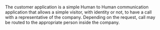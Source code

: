 The customer application is a simple Human to Human communication application that allows a simple visitor, with identity or not, to have a call with a representative of the company.
Depending on the request, call may be routed to the appropriate person inside the company.
